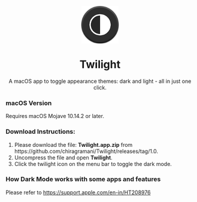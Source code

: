 <div>
  <p align="center">
     <img src="logo.png" width="100" height="100" align="center">
  </p>
  <h1 align="center">
    Twilight
  </h1>
  <p align="center">
     A macOS app to toggle appearance themes: dark and light - all in just one click.
  </p>
</div>

### macOS Version
Requires macOS Mojave 10.14.2 or later.

### Download Instructions:
<ol>
    <li> Please download the file: <strong>Twilight.app.zip</strong> from https://github.com/chiragramani/Twilight/releases/tag/1.0.
      <li>Uncompress the file and open <strong>Twilight</strong>.</li>
    <li>Click the twilight icon on the menu bar to toggle the dark mode.</li>
      
</ol>

### How Dark Mode works with some apps and features
Please refer to https://support.apple.com/en-in/HT208976
